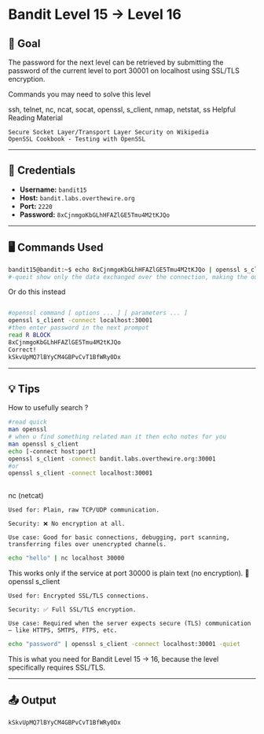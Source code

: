 # Bandit Level 15 → Level 16

## 🧠 Goal

The password for the next level can be retrieved by submitting the password of the current level to port 30001 on localhost using SSL/TLS encryption.

Commands you may need to solve this level

ssh, telnet, nc, ncat, socat, openssl, s_client, nmap, netstat, ss
Helpful Reading Material

    Secure Socket Layer/Transport Layer Security on Wikipedia
    OpenSSL Cookbook - Testing with OpenSSL


---

## 🔐 Credentials

- **Username:** `bandit15`
- **Host:** `bandit.labs.overthewire.org`
- **Port:** `2220`
- **Password:** `8xCjnmgoKbGLhHFAZlGE5Tmu4M2tKJQo`

---

## 🖥️ Commands Used

```bash
bandit15@bandit:~$ echo 8xCjnmgoKbGLhHFAZlGE5Tmu4M2tKJQo | openssl s_client -connect localhost:30001 -quiet
#-queit show only the data exchanged over the connection, making the output cleaner and easier
```

Or do this instead

``` bash

#openssl command [ options ... ] [ parameters ... ]
openssl s_client -connect localhost:30001
#then enter password in the next prompot
read R BLOCK
8xCjnmgoKbGLhHFAZlGE5Tmu4M2tKJQo
Correct!
kSkvUpMQ7lBYyCM4GBPvCvT1BfWRy0Dx
```
___

## 💡 Tips
How to usefully search ?
```bash
#read quick
man openssl
# when u find something related man it then echo notes for you
man openssl s_client
echo [-connect host:port]
openssl s_client -connect bandit.labs.overthewire.org:30001
#or
openssl s_client -connect localhost:30001
				
```


 nc (netcat)

    Used for: Plain, raw TCP/UDP communication.

    Security: ❌ No encryption at all.

    Use case: Good for basic connections, debugging, port scanning, transferring files over unencrypted channels.

```bash
echo "hello" | nc localhost 30000
```

This works only if the service at port 30000 is plain text (no encryption).
🔐 openssl s_client

    Used for: Encrypted SSL/TLS connections.

    Security: ✅ Full SSL/TLS encryption.

    Use case: Required when the server expects secure (TLS) communication — like HTTPS, SMTPS, FTPS, etc.
```bash
echo "password" | openssl s_client -connect localhost:30001 -quiet
```

This is what you need for Bandit Level 15 → 16, because the level specifically requires SSL/TLS.

___

## 📤 Output
```bash
kSkvUpMQ7lBYyCM4GBPvCvT1BfWRy0Dx
```

